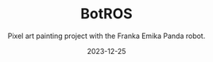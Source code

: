 ---
title: BotROS
subtitle: Pixel art painting project with the Franka Emika Panda robot.
layout: default
modal-id: 1
tags: [ROS2, Robotics, Computer Vision, MoveIt]
date: 2023-12-25
img: botROS.png
thumbnail: botROS.png
alt: image-alt
project-date: Dec 2023
category: ROS2 Robotics Projects
description: The aim of this project was to paint dot an image using the Emika Franka Panda 7 DOF robotic arm. The system utilizes computer vision and color detection to identify the location of the brushes and various paint colors on a palette. The robot then plans and excecutes trajectories using a custom MoveIt API.
github: https://github.com/Fneylon/BotROS
---